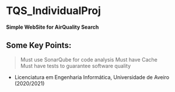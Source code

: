 # TQS_IndividualProj

  **Simple WebSite for AirQuality Search**

## Some Key Points:
  > Must use SonarQube for code analysis
  > Must have Cache  
  > Must have tests to guarantee software quality
  > 

  
  
  - Licenciatura em Engenharia Informática, Universidade de Aveiro   (2020/2021)
